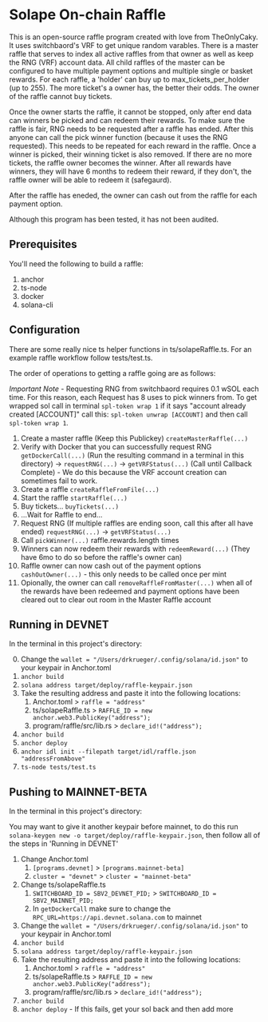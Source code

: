 # Solape On-chain Raffle

This is an open-source raffle program created with love from TheOnlyCaky. It uses switchbaord's VRF to get unique random varables. There is a master raffle that serves to index all active raffles from that owner as well as keep the RNG (VRF) account data. All child raffles of the master can be configured to have multiple payment options and multiple single or basket rewards. For each raffle, a 'holder' can buy up to max_tickets_per_holder (up to 255). The more ticket's a owner has, the better their odds. The owner of the raffle cannot buy tickets.

Once the owner starts the raffle, it cannot be stopped, only after end data can winners be picked and can redeem their rewards. To make sure the raffle is fair, RNG needs to be requested after a raffle has ended. After this anyone can call the pick winner function (because it uses the RNG requested). This needs to be repeated for each reward in the raffle. Once a winner is picked, their winning ticket is also removed. If there are no more tickets, the raffle owner becomes the winner. After all rewards have winners, they will have 6 months to redeem their reward, if they don't, the raffle owner will be able to redeem it (safegaurd).

After the raffle has eneded, the owner can cash out from the raffle for each payment option.

Although this program has been tested, it has not been audited.

## Prerequisites
You'll need the following to build a raffle:
1. anchor
2. ts-node
3. docker
4. solana-cli

## Configuration

There are some really nice ts helper functions in ts/solapeRaffle.ts. For an example raffle workflow follow tests/test.ts.

The order of operations to getting a raffle going are as follows:

*Important Note* - Requesting RNG from switchbaord requires 0.1 wSOL each time. For this reason, each Request has 8 uses to pick winners from. To get wrapped sol call in terminal `spl-token wrap 1` if it says "account already created \[ACCOUNT\]" call this: `spl-token unwrap [ACCOUNT]` and then call `spl-token wrap 1`.

1. Create a master raffle (Keep this Publickey) `createMasterRaffle(...)`
2. Verify with Docker that you can successfully request RNG `getDockerCall(...)` (Run the resulting command in a terminal in this directory) -> `requestRNG(...)` -> `getVRFStatus(...)` (Call until Callback Complete) - We do this because the VRF account creation can sometimes fail to work.
3. Create a raffle `createRaffleFromFile(...)`
4. Start the raffle `startRaffle(...)`
5. Buy tickets... `buyTickets(...)`
6. ...Wait for Raffle to end...
7. Request RNG (If multiple raffles are ending soon, call this after all have ended) `requestRNG(...)` -> `getVRFStatus(...)`
8. Call `pickWinner(...)` raffle.rewards.length times
9. Winners can now redeem their rewards with `redeemReward(...)` (They have 6mo to do so before the raffle's owner can)
10. Raffle owner can now cash out of the payment options `cashOutOwner(...)` - this only needs to be called once per mint
11. Opionally, the owner can call `removeRaffleFromMaster(...)` when all of the rewards have been redeemed and payment options have been cleared out to clear out room in the Master Raffle account

## Running in DEVNET

In the terminal in this project's directory:

0. Change the `wallet = "/Users/drkrueger/.config/solana/id.json"` to your keypair in Anchor.toml
1. `anchor build`
2. `solana address target/deploy/raffle-keypair.json`
3. Take the resulting address and paste it into the following locations: 
   1. Anchor.toml > `raffle = "address"`
   2. ts/solapeRaffle.ts > `RAFFLE_ID = new anchor.web3.PublicKey("address");`
   3. program/raffle/src/lib.rs > `declare_id!("address");`
4. `anchor build`
5. `anchor deploy`
6. `anchor idl init --filepath target/idl/raffle.json "addressFromAbove"`
7. `ts-node tests/test.ts`

## Pushing to MAINNET-BETA

In the terminal in this project's directory:

You may want to give it another keypair before mainnet, to do this run `solana-keygen new -o target/deploy/raffle-keypair.json`, then follow all of the steps in 'Running in DEVNET'

1. Change Anchor.toml
   1. `[programs.devnet]` > `[programs.mainnet-beta]`
   2. `cluster = "devnet"` > `cluster = "mainnet-beta"`
2. Change ts/solapeRaffle.ts
   1. `SWITCHBOARD_ID = SBV2_DEVNET_PID;` > `SWITCHBOARD_ID = SBV2_MAINNET_PID;`
   2. In `getDockerCall` make sure to change the `RPC_URL=https://api.devnet.solana.com` to mainnet
3. Change the `wallet = "/Users/drkrueger/.config/solana/id.json"` to your keypair in Anchor.toml
4. `anchor build`
5. `solana address target/deploy/raffle-keypair.json`
6. Take the resulting address and paste it into the following locations: 
   1. Anchor.toml > `raffle = "address"`
   2. ts/solapeRaffle.ts > `RAFFLE_ID = new anchor.web3.PublicKey("address");`
   3. program/raffle/src/lib.rs > `declare_id!("address");`
7. `anchor build`
8. `anchor deploy` - If this fails, get your sol back and then add more



